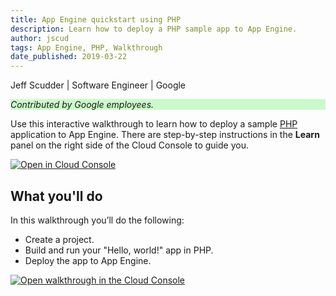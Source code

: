 ```yaml
---
title: App Engine quickstart using PHP
description: Learn how to deploy a PHP sample app to App Engine.
author: jscud
tags: App Engine, PHP, Walkthrough
date_published: 2019-03-22
---
```


Jeff Scudder | Software Engineer | Google

<p style="background-color:#CAFACA;"><i>Contributed by Google employees.</i></p>

Use this interactive walkthrough to learn how to deploy a sample [PHP][php] 
application to App Engine. There are step-by-step instructions in the 
**Learn** panel on the right side of the Cloud Console to guide you.

[![Open in Cloud Console](https://walkthroughs.googleusercontent.com/tutorial/resources/open-in-console-button.svg)](https://console.cloud.google.com/getting-started?walkthrough_tutorial_id=php_gae_quickstart)

## What you'll do

In this walkthrough you’ll do the following:

* Create a project.
* Build and run your "Hello, world!" app in PHP.
* Deploy the app to App Engine.

[![Open walkthrough in the Cloud Console](https://storage.googleapis.com/gcp-community/tutorials/php-gae-quickstart/tutorial.png)](https://console.cloud.google.com/getting-started?walkthrough_tutorial_id=php_gae_quickstart)

[php]: https://php.net/
